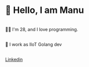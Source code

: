 
# 👋 Hello, I am Manu</br>

</br>
👨‍💻 I'm 28, and I love programming.</br>

</br>

🚀 I work as IIoT Golang dev </br> </br>

[Linkedin](http://www.linkedin.com/in/manuelrubioarias)
